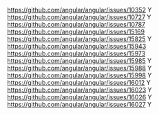https://github.com/angular/angular/issues/10352  Y
https://github.com/angular/angular/issues/10727  Y
https://github.com/angular/angular/issues/10787
https://github.com/angular/angular/issues/15169
https://github.com/angular/angular/issues/15825  Y
https://github.com/angular/angular/issues/15943
https://github.com/angular/angular/issues/15973
https://github.com/angular/angular/issues/15985  Y
https://github.com/angular/angular/issues/15988  Y
https://github.com/angular/angular/issues/15998  Y
https://github.com/angular/angular/issues/16012  Y
https://github.com/angular/angular/issues/16023  Y
https://github.com/angular/angular/issues/16026  Y
https://github.com/angular/angular/issues/16027  Y
